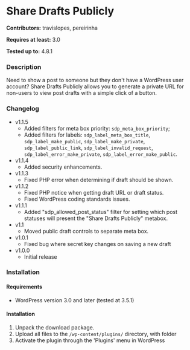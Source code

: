 # Share Drafts Publicly
**Contributors:** travislopes, pereirinha

**Requires at least:** 3.0

**Tested up to:** 4.8.1

### Description
Need to show a post to someone but they don't have a WordPress user account? Share Drafts Publicly allows you to generate a private URL for non-users to view post drafts with a simple click of a button.

### Changelog
* v1.1.5
	* Added filters for meta box priority: `sdp_meta_box_priority`;
	* Added filters for labels: `sdp_label_meta_box_title`, `sdp_label_make_public`, `sdp_label_make_private`, `sdp_label_public_link`, `sdp_label_invalid_request`, `sdp_label_error_make_private`, `sdp_label_error_make_public`.
* v1.1.4
	* Added security enhancements.
* v1.1.3
	* Fixed PHP error when determining if draft should be shown.
* v1.1.2
	* Fixed PHP notice when getting draft URL or draft status.
	* Fixed WordPress coding standards issues.
* v1.1.1
	* Added "sdp_allowed_post_status" filter for setting which post statuses will present the "Share Drafts Publicly" metabox.
* v1.1
	* Moved public draft controls to separate meta box.
* v1.0.1
	* Fixed bug where secret key changes on saving a new draft
* v1.0.0
	* Initial release

### Installation
#### Requirements
* WordPress version 3.0 and later (tested at 3.5.1)

#### Installation
1. Unpack the download package.
1. Upload all files to the `/wp-content/plugins/` directory, with folder
1. Activate the plugin through the 'Plugins' menu in WordPress
